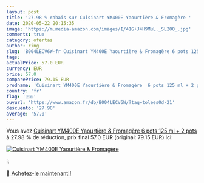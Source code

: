 ```yaml
---
layout: post
title: '27.98 % rabais sur Cuisinart YM400E Yaourtière & Fromagère '
date: 2020-05-22 20:15:35
image: 'https://m.media-amazon.com/images/I/41G+J4H9MuL._SL200_.jpg'
comments: true
category: ofertas
author: ring
slug: 'B004LECV6W-fr Cuisinart YM400E Yaourtière & Fromagère 6 pots 125 ml + 2...'
tags: 
actualPrice: 57.0 EUR
currency: EUR
price: 57.0
comparePrice: 79.15 EUR
prodname: 'Cuisinart YM400E Yaourtière & Fromagère  6 pots 125 ml + 2 pots'
country: 'fr'
flag: '🇫🇷'
buyurl: 'https://www.amazon.fr/dp/B004LECV6W/?tag=tolees0d-21'
descuento: '27.98'
average: '57.0'
---
```


Vous avez [Cuisinart YM400E Yaourtière & Fromagère  6 pots 125 ml + 2 pots](https://www.amazon.fr/dp/B004LECV6W/?tag=tolees0d-21)  à  27.98 % de réduction, prix final  57.0 EUR (original: 79.15 EUR) ici:

[![Cuisinart YM400E Yaourtière & Fromagère ](https://m.media-amazon.com/images/I/41G+J4H9MuL._SL200_.jpg)](https://www.amazon.fr/dp/B004LECV6W/?tag=tolees0d-21)

ℹ️:


[🛒 Achetez-le maintenant!!](https://www.amazon.fr/dp/B004LECV6W/?tag=tolees0d-21)
